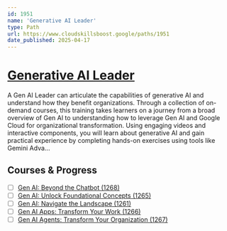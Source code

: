 ```yaml
---
id: 1951
name: 'Generative AI Leader'
type: Path
url: https://www.cloudskillsboost.google/paths/1951
date_published: 2025-04-17
---
```


# [Generative AI Leader](https://www.cloudskillsboost.google/paths/1951)

A Gen AI Leader can articulate the capabilities of generative AI and understand how they benefit organizations. Through a collection of on-demand courses, this training takes learners on a journey from a broad overview of Gen AI to understanding how to leverage Gen AI and Google Cloud for organizational transformation. Using engaging videos and interactive components, you will learn about generative AI and gain practical experience by completing hands-on exercises using tools like Gemini Adva...

## Courses & Progress

* [ ] [Gen AI: Beyond the Chatbot (1268)](../courses/Gen-AI-Beyond-the-Chatbot.md)
* [ ] [Gen AI: Unlock Foundational Concepts (1265)](../courses/Gen-AI-Unlock-Foundational-Concepts.md)
* [ ] [Gen AI: Navigate the Landscape (1261)](../courses/Gen-AI-Navigate-the-Landscape.md)
* [ ] [Gen AI Apps: Transform Your Work (1266)](../courses/Gen-AI-Apps-Transform-Your-Work.md)
* [ ] [Gen AI Agents: Transform Your Organization (1267)](../courses/Gen-AI-Agents-Transform-Your-Organization.md)
